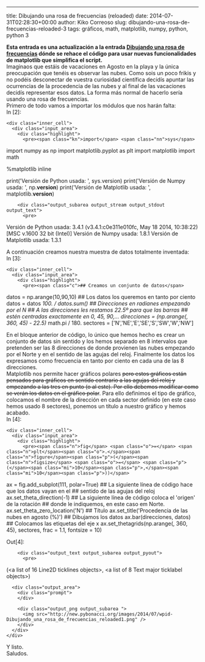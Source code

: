 ---
title: Dibujando una rosa de frecuencias (reloaded)
date: 2014-07-31T02:28:30+00:00
author: Kiko Correoso
slug: dibujando-una-rosa-de-frecuencias-reloaded-3
tags: gráficos, math, matplotlib, numpy, python, python 3

<div class="cell border-box-sizing text_cell rendered">
  <div class="prompt input_prompt">
  </div>
  
  <div class="inner_cell">
    <div class="text_cell_render border-box-sizing rendered_html">
      <strong>Esta entrada es una actualización a la entrada <a href="https://pybonacci.org/2012/03/24/dibujando-una-rosa-de-frecuencias/">Dibujando una rosa de frecuencias</a> dónde se rehace el código para usar nuevas funcionalidades de matplotlib que simplifica el script.</strong><br /> Imaginaos que estáis de vacaciones en Agosto en la playa y la única preocupación que tenéis es observar las nubes. Como sois un poco frikis y no podéis desconectar de vuestra curiosidad científica decidís apuntar las ocurrencias de la procedencia de las nubes y al final de las vacaciones decidís representar esos datos. La forma más normal de hacerlo sería usando una rosa de frecuencias.<br /> Primero de todo vamos a importar los módulos que nos harán falta:
    </div>
  </div>
</div>

<div class="cell border-box-sizing code_cell rendered">
  <div class="input">
    <div class="prompt input_prompt">
      In&nbsp;[2]:
    </div>
    
    <div class="inner_cell">
      <div class="input_area">
        <div class="highlight">
          <pre><span class="kn">import</span> <span class="nn">sys</span>

<span class="kn">import</span> <span class="nn">numpy</span> <span class="kn">as</span> <span class="nn">np</span>
<span class="kn">import</span> <span class="nn">matplotlib.pyplot</span> <span class="kn">as</span> <span class="nn">plt</span>
<span class="kn">import</span> <span class="nn">matplotlib</span>
<span class="kn">import</span> <span class="nn">math</span>

<span class="o">%</span><span class="k">matplotlib</span> <span class="n">inline</span>

<span class="k">print</span><span class="p">(</span><span class="s">&#039;Versión de Python usada: &#039;</span><span class="p">,</span> <span class="n">sys</span><span class="o">.</span><span class="n">version</span><span class="p">)</span>
<span class="k">print</span><span class="p">(</span><span class="s">&#039;Versión de Numpy usada: &#039;</span><span class="p">,</span> <span class="n">np</span><span class="o">.</span><span class="n">__version__</span><span class="p">)</span>
<span class="k">print</span><span class="p">(</span><span class="s">&#039;Versión de Matplotlib usada: &#039;</span><span class="p">,</span> <span class="n">matplotlib</span><span class="o">.</span><span class="n">__version__</span><span class="p">)</span>
</pre>
        </div>
      </div>
    </div>
  </div>
  
  <div class="output_wrapper">
    <div class="output">
      <div class="output_area">
        <div class="prompt">
        </div>
        
        <div class="output_subarea output_stream output_stdout output_text">
          <pre>
Versión de Python usada:  3.4.1 (v3.4.1:c0e311e010fc, May 18 2014, 10:38:22) [MSC v.1600 32 bit (Intel)]
Versión de Numpy usada:  1.8.1
Versión de Matplotlib usada:  1.3.1

</pre>
        </div>
      </div>
    </div>
  </div>
</div>

<div class="cell border-box-sizing text_cell rendered">
  <div class="prompt input_prompt">
  </div>
  
  <div class="inner_cell">
    <div class="text_cell_render border-box-sizing rendered_html">
      A continuación creamos nuestra muestra de datos totalmente inventada:
    </div>
  </div>
</div>

<div class="cell border-box-sizing code_cell rendered">
  <div class="input">
    <div class="prompt input_prompt">
      In&nbsp;[3]:
    </div>
    
    <div class="inner_cell">
      <div class="input_area">
        <div class="highlight">
          <pre><span class="c">## Creamos un conjunto de datos</span>
<span class="n">datos</span> <span class="o">=</span> <span class="n">np</span><span class="o">.</span><span class="n">arange</span><span class="p">(</span><span class="mi">10</span><span class="p">,</span><span class="mi">90</span><span class="p">,</span><span class="mi">10</span><span class="p">)</span>
<span class="c">## Los datos los queremos en tanto por ciento</span>
<span class="n">datos</span> <span class="o">=</span> <span class="n">datos</span> <span class="o">*</span> <span class="mf">100.</span> <span class="o">/</span> <span class="n">datos</span><span class="o">.</span><span class="n">sum</span><span class="p">()</span>
<span class="c">## Direcciones en radianes empezando por el N</span>
<span class="c">## A las direcciones les restamos 22.5º para que las barras</span>
<span class="c">## estén centradas exactamente en 0, 45, 90,...</span>
<span class="n">direcciones</span> <span class="o">=</span> <span class="p">(</span><span class="n">np</span><span class="o">.</span><span class="n">arange</span><span class="p">(</span><span class="mi"></span><span class="p">,</span> <span class="mi">360</span><span class="p">,</span> <span class="mi">45</span><span class="p">)</span> <span class="o">-</span> <span class="mf">22.5</span><span class="p">)</span> <span class="o">*</span> <span class="n">math</span><span class="o">.</span><span class="n">pi</span> <span class="o">/</span> <span class="mf">180.</span>
<span class="n">sectores</span> <span class="o">=</span> <span class="p">[</span><span class="s">&#039;N&#039;</span><span class="p">,</span><span class="s">&#039;NE&#039;</span><span class="p">,</span><span class="s">&#039;E&#039;</span><span class="p">,</span><span class="s">&#039;SE&#039;</span><span class="p">,</span><span class="s">&#039;S&#039;</span><span class="p">,</span><span class="s">&#039;SW&#039;</span><span class="p">,</span><span class="s">&#039;W&#039;</span><span class="p">,</span><span class="s">&#039;NW&#039;</span><span class="p">]</span>
</pre>
        </div>
      </div>
    </div>
  </div>
</div>

<div class="cell border-box-sizing text_cell rendered">
  <div class="prompt input_prompt">
  </div>
  
  <div class="inner_cell">
    <div class="text_cell_render border-box-sizing rendered_html">
      En el bloque anterior de código, lo único que hemos hecho es crear un conjunto de datos sin sentido y los hemos separado en 8 intervalos que pretenden ser las 8 direcciones de donde provienen las nubes empezando por el Norte y en el sentido de las agujas del reloj. Finalmente los datos los expresamos como frecuencia en tanto por ciento en cada una de las 8 direcciones.<br /> Matplotlib nos permite hacer gráficos polares <s>pero estos gráficos están pensados para gráficos en sentido contrario a las agujas del reloj y empezando a las tres en punto (o al este). Por ello debemos modificar como se verán los datos en el gráfico polar</s>. Para ello definimos el tipo de gráfico, colocamos el nombre de la dirección en cada sector definido (en este caso hemos usado 8 sectores), ponemos un título a nuestro gráfico y hemos acabado.
    </div>
  </div>
</div>

<div class="cell border-box-sizing code_cell rendered">
  <div class="input">
    <div class="prompt input_prompt">
      In&nbsp;[4]:
    </div>
    
    <div class="inner_cell">
      <div class="input_area">
        <div class="highlight">
          <pre><span class="n">fig</span> <span class="o">=</span> <span class="n">plt</span><span class="o">.</span><span class="n">figure</span><span class="p">(</span><span class="n">figsize</span> <span class="o">=</span> <span class="p">(</span><span class="mi">10</span><span class="p">,</span><span class="mi">10</span><span class="p">))</span>
<span class="n">ax</span> <span class="o">=</span> <span class="n">fig</span><span class="o">.</span><span class="n">add_subplot</span><span class="p">(</span><span class="mi">111</span><span class="p">,</span> <span class="n">polar</span><span class="o">=</span><span class="bp">True</span><span class="p">)</span>
<span class="c">## La siguiente línea de código hace que los datos vayan en el </span>
<span class="c">## sentido de las agujas del reloj</span>
<span class="n">ax</span><span class="o">.</span><span class="n">set_theta_direction</span><span class="p">(</span><span class="o">-</span><span class="mi">1</span><span class="p">)</span>
<span class="c">## La siguiente línea de código coloca el &#039;origen&#039; de la rotación</span>
<span class="c">## donde le indiquemos, en este caso em Norte.</span>
<span class="n">ax</span><span class="o">.</span><span class="n">set_theta_zero_location</span><span class="p">(</span><span class="s">&#039;N&#039;</span><span class="p">)</span>
<span class="c">## Título</span>
<span class="n">ax</span><span class="o">.</span><span class="n">set_title</span><span class="p">(</span><span class="s">&#039;Procedencia de las nubes en agosto (%)&#039;</span><span class="p">)</span>
<span class="c">## Dibujamos los datos</span>
<span class="n">ax</span><span class="o">.</span><span class="n">bar</span><span class="p">(</span><span class="n">direcciones</span><span class="p">,</span> <span class="n">datos</span><span class="p">)</span>
<span class="c">## Colocamos las etiquetas del eje x</span>
<span class="n">ax</span><span class="o">.</span><span class="n">set_thetagrids</span><span class="p">(</span><span class="n">np</span><span class="o">.</span><span class="n">arange</span><span class="p">(</span><span class="mi"></span><span class="p">,</span> <span class="mi">360</span><span class="p">,</span> <span class="mi">45</span><span class="p">),</span> <span class="n">sectores</span><span class="p">,</span> <span class="n">frac</span> <span class="o">=</span> <span class="mf">1.1</span><span class="p">,</span> <span class="n">fontsize</span> <span class="o">=</span> <span class="mi">10</span><span class="p">)</span>
</pre>
        </div>
      </div>
    </div>
  </div>
  
  <div class="output_wrapper">
    <div class="output">
      <div class="output_area">
        <div class="prompt output_prompt">
          Out[4]:
        </div>
        
        <div class="output_text output_subarea output_pyout">
          <pre>
(&lt;a list of 16 Line2D ticklines objects&gt;,
 &lt;a list of 8 Text major ticklabel objects&gt;)
</pre>
        </div>
      </div>
      
      <div class="output_area">
        <div class="prompt">
        </div>
        
        <div class="output_png output_subarea ">
          <img src="http://new.pybonacci.org/images/2014/07/wpid-Dibujando_una_rosa_de_frecuencias_reloaded1.png" />
        </div>
      </div>
    </div>
  </div>
</div>

<div class="cell border-box-sizing text_cell rendered">
  <div class="prompt input_prompt">
  </div>
  
  <div class="inner_cell">
    <div class="text_cell_render border-box-sizing rendered_html">
      Y listo.<br /> Saludos.
    </div>
  </div>
</div>